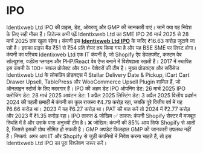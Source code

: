 # IPO
Identixweb Ltd IPO की प्राइस, डेट, ओवरव्यू और GMP की जानकारी पाएं। जानें क्या यह निवेश के लिए सही मौका हैं। डिटेल्स अभी पढ़ें
Identixweb Ltd का SME IPO 26 मार्च 2025 से 28 मार्च 2025 तक खुला रहेगा। कंपनी इस **[Identixweb Ltd IPO](https://hindi.finowings.com/identixweb-ltd-ipo-%e0%a4%9c%e0%a4%be%e0%a4%a8%e0%a4%bf%e0%a4%8f-review-price-date-gmp/)** के जरिए ₹16.63 करोड़ जुटाने जा रही है। इसका प्राइस बैंड ₹51 से ₹54 प्रति शेयर तय किया गया है और यह BSE SME पर लिस्ट होगा।
कंपनी का परिचय
Identixweb Ltd एक IT कंपनी है, जो Shopify ऐप डेवलपमेंट, कस्टम वेब सॉल्यूशंस, वर्डप्रेस प्लगइन और PHP/React वेब ऐप्स बनाने में विशेषज्ञता रखती है। 2017 में स्थापित इस कंपनी के 100+ सफल प्रोजेक्ट और 50+ पेशेवरों की टीम है।
मुख्य प्रोडक्ट्स और सर्विसेज
Identixweb Ltd के लोकप्रिय प्रोडक्ट्स में Stellar Delivery Date & Pickup, iCart Cart Drawer Upsell, TablePress और WooCommerce Upsell Plugin शामिल हैं, जो ऑनलाइन स्टोर्स के लिए मददगार हैं।
IPO की अहम डेट
IPO ओपनिंग डेट: 26 मार्च 2025
IPO क्लोजिंग डेट: 28 मार्च 2025
आवंटन डेट: 1 अप्रैल 2025
लिस्टिंग डेट: 3 अप्रैल 2025
वित्तीय प्रदर्शन
2024 की पहली छमाही में कंपनी का कुल राजस्व ₹4.79 करोड़ रहा, जबकि पूरे वित्तीय वर्ष में यह ₹6.66 करोड़ था। 2023 में यह ₹6.27 करोड़ था। PAT की बात करें तो 2024 में ₹2.77 करोड़ और 2023 में ₹1.35 करोड़ रहा।
IPO ताकत & जोखिम
✅ ताकत: कंपनी Shopify सेक्टर में मजबूत स्थिति में है और उसके पास अनुभवी टीम है।
 ❌ जोखिम: कंपनी की 85% आय सिर्फ Shopify से आती है, जिससे इसकी ग्रोथ सीमित हो सकती है।
GMP अपडेट
फिलहाल GMP की जानकारी उपलब्ध नहीं है।
निष्कर्ष: अगर आप IT और Shopify से जुड़ी कंपनियों में निवेश करना चाहते हैं, तो इस Identixweb Ltd IPO का पूरा विश्लेषण जरूर करें।
